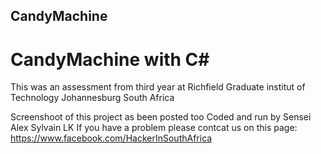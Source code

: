 ## CandyMachine
# CandyMachine with C#
This was an assessment from third year at Richfield Graduate institut of Technology Johannesburg South Africa 

Screenshoot of this project as been posted too Coded and run by Sensei Alex Sylvain LK 
If you have a problem please contcat us on this page: https://www.facebook.com/HackerInSouthAfrica 
